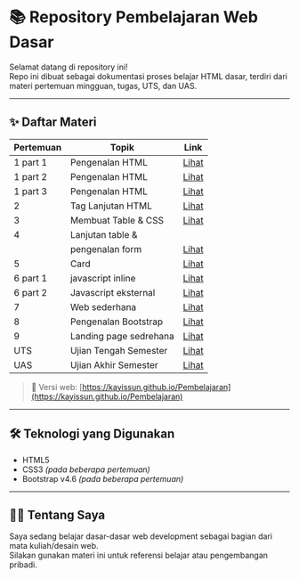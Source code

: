 # 📚 Repository Pembelajaran Web Dasar

Selamat datang di repository ini!  
Repo ini dibuat sebagai dokumentasi proses belajar HTML dasar, terdiri dari materi pertemuan mingguan, tugas, UTS, dan UAS.

---

## ✨ Daftar Materi

| Pertemuan | Topik                 | Link                                     |
|-----------|-----------------------|------------------------------------------|
| 1 part 1  | Pengenalan HTML       | [Lihat](./Pertemuan1/index.html)         |
| 1 part 2  | Pengenalan HTML       | [Lihat](./Pertemuan1/index1.html)        |
| 1 part 3  | Pengenalan HTML       | [Lihat](./Pertemuan1/index2.html)        |
| 2         | Tag Lanjutan HTML     | [Lihat](./Pertemuan2/index.html)         |
| 3         | Membuat Table & CSS   | [Lihat](./Pertemuan3/index.html)         |
| 4         | Lanjutan table &      |                                          |
|           | pengenalan form       | [Lihat](./Pertemuan4/login.html)         |
| 5         | Card                  | [Lihat](./Pertemuan5/index.html)         |
| 6 part 1  | javascript inline     | [Lihat](./Pertemuan6/index1.html)        |
| 6 part 2  | Javascript eksternal  | [Lihat](./Pertemuan6/index2.html)        |
| 7         | Web sederhana         | [Lihat](./Pertemuan7/login.html)         |
| 8         | Pengenalan Bootstrap  | [Lihat](./Pertemuan8/index.html)         |
| 9         | Landing page sedrehana| [Lihat](./Pertemuan9/index.html)         |
| UTS       | Ujian Tengah Semester | [Lihat](./UTS/Login.html)                |
| UAS       | Ujian Akhir Semester  | [Lihat](./UAS/landing.html)              |

> 🔗 Versi web: [https://kayissun.github.io/Pembelajaran](https://kayissun.github.io/Pembelajaran)

---

## 🛠 Teknologi yang Digunakan

- HTML5
- CSS3 *(pada beberapa pertemuan)*
- Bootstrap v4.6 *(pada beberapa pertemuan)*

---

## 🙋‍♂️ Tentang Saya

Saya sedang belajar dasar-dasar web development sebagai bagian dari mata kuliah/desain web.  
Silakan gunakan materi ini untuk referensi belajar atau pengembangan pribadi.


